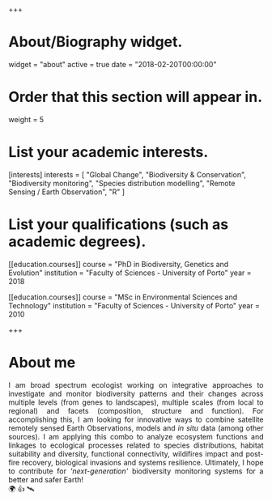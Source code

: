 +++
# About/Biography widget.
widget = "about"
active = true
date = "2018-02-20T00:00:00"

# Order that this section will appear in.
weight = 5

# List your academic interests.
[interests]
  interests = [
    "Global Change",
    "Biodiversity & Conservation",
    "Biodiversity monitoring",
    "Species distribution modelling",
    "Remote Sensing / Earth Observation",
    "R"
  ]

# List your qualifications (such as academic degrees).
[[education.courses]]
  course = "PhD in Biodiversity, Genetics and Evolution"
  institution = "Faculty of Sciences - University of Porto"
  year = 2018

[[education.courses]]
  course = "MSc in Environmental Sciences and Technology"
  institution = "Faculty of Sciences - University of Porto"
  year = 2010

+++

# About me

<div style="text-align:justify">

I am broad spectrum ecologist working on integrative approaches to investigate and monitor biodiversity patterns and their changes across multiple levels (from genes to landscapes), multiple scales (from local to regional) and facets (composition, structure and function). For accomplishing this, I am looking for innovative ways to combine satellite remotely sensed Earth Observations, models and <em>in situ</em> data (among other sources). I am applying this combo to analyze ecosystem functions and linkages to ecological processes related to species distributions, habitat suitability and diversity, functional connectivity, wildifires impact and post-fire recovery, biological invasions and systems resilience. Ultimately, I hope to contribute for <em>'next-generation'</em> biodiversity monitoring systems for a better and safer Earth! <br />🌍 👍 🛰️

</div>